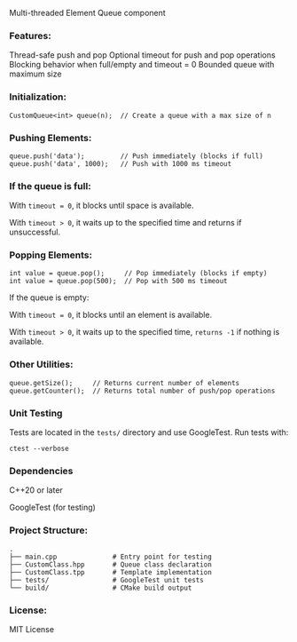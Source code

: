 Multi-threaded Element Queue component

### Features:

Thread-safe push and pop
Optional timeout for push and pop operations
Blocking behavior when full/empty and timeout = 0
Bounded queue with maximum size

### Initialization:
```
CustomQueue<int> queue(n);  // Create a queue with a max size of n
```
### Pushing Elements:
```
queue.push('data');         // Push immediately (blocks if full)
queue.push('data', 1000);   // Push with 1000 ms timeout
```
### If the queue is full:

With `timeout = 0`, it blocks until space is available.

With `timeout > 0`, it waits up to the specified time and returns if unsuccessful.

### Popping Elements:
```
int value = queue.pop();     // Pop immediately (blocks if empty)
int value = queue.pop(500);  // Pop with 500 ms timeout
```
If the queue is empty:

With `timeout = 0`, it blocks until an element is available.

With `timeout > 0`, it waits up to the specified time, `returns -1` if nothing is available.

### Other Utilities:
```
queue.getSize();     // Returns current number of elements
queue.getCounter();  // Returns total number of push/pop operations
```
### Unit Testing
Tests are located in the `tests/` directory and use GoogleTest. Run tests with:
```
ctest --verbose
```
### Dependencies
C++20 or later

GoogleTest (for testing)

### Project Structure:
```
.
├── main.cpp              # Entry point for testing
├── CustomClass.hpp       # Queue class declaration
├── CustomClass.tpp       # Template implementation
├── tests/                # GoogleTest unit tests
└── build/                # CMake build output
```

### License: 
MIT License
